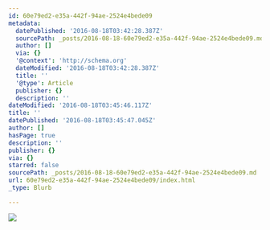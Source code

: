 ```yaml
---
id: 60e79ed2-e35a-442f-94ae-2524e4bede09
metadata:
  datePublished: '2016-08-18T03:42:28.387Z'
  sourcePath: _posts/2016-08-18-60e79ed2-e35a-442f-94ae-2524e4bede09.md
  author: []
  via: {}
  '@context': 'http://schema.org'
  dateModified: '2016-08-18T03:42:28.387Z'
  title: ''
  '@type': Article
  publisher: {}
  description: ''
dateModified: '2016-08-18T03:45:46.117Z'
title: ''
datePublished: '2016-08-18T03:45:47.045Z'
author: []
hasPage: true
description: ''
publisher: {}
via: {}
starred: false
sourcePath: _posts/2016-08-18-60e79ed2-e35a-442f-94ae-2524e4bede09.md
url: 60e79ed2-e35a-442f-94ae-2524e4bede09/index.html
_type: Blurb

---
```

![](https://the-grid-user-content.s3-us-west-2.amazonaws.com/77b99811-cf81-4fb3-a600-15a734229030.jpg)